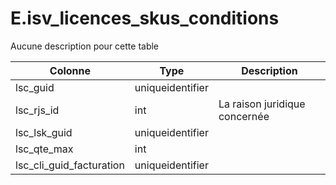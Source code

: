 # E.isv_licences_skus_conditions

Aucune description pour cette table

Colonne|Type|Description
---|---|---
lsc_guid|uniqueidentifier|
lsc_rjs_id|int|La raison juridique concernée 
lsc_lsk_guid|uniqueidentifier|
lsc_qte_max|int|
lsc_cli_guid_facturation|uniqueidentifier|
